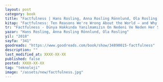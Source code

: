 ```yaml
---
layout: post
category: book
title: "Factfulness | Hans Rosling, Anna Rosling Rönnlund, Ola Rosling (Kitap)"
kitap: "Factfulness: Ten Reasons We're Wrong About the World – and Why Things Are Better Than You Think"
tr: "Factfulness - Dünya Hakkında Yanılmamızın On Nedeni Ve Neden Her Şey Aslında Sandığınızdan Daha İyi"
yazar: "Hans Rosling, Anna Rosling Rönnlund, Ola Rosling"
yil: "2018"
sayfa: "341"
goodreads: "https://www.goodreads.com/book/show/34890015-factfulness"
description: ""
last_modified_at: XXXX-XX-XX
published: false
posted: XXXX-XX-XX
tag: "teknoloji"
image: "/assets/new/factfulness.jpg"
---
```

